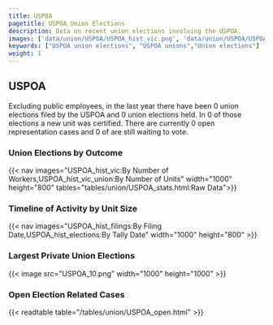 ```yaml
---
title: USPOA
pagetitle: USPOA Union Elections
description: Data on recent union elections involving the USPOA.
images: ['data/union/USPOA/USPOA_hist_vic.png', 'data/union/USPOA/USPOA_hist_size.png', 'data/union/USPOA/USPOA_10.png']
keywords: ["USPOA union elections", "USPOA unions","Union elections"]
weight: 1
---
```

##  USPOA

Excluding public employees, in the last year there have been 0 union elections filed by the USPOA and 0 union elections held. In 0 of those elections a new unit was certified. There are currently 0 open representation cases and 0 of are still waiting to vote.

### Union Elections by Outcome
{{< nav images="USPOA_hist_vic:By Number of Workers,USPOA_hist_vic_union:By Number of Units" width="1000" height="800" tables="tables/union/USPOA_stats.html:Raw Data">}}

### Timeline of Activity by Unit Size
{{< nav images="USPOA_hist_filings:By Filing Date,USPOA_hist_elections:By Tally Date" width="1000" height="800" >}}

### Largest Private Union Elections
{{< image src="USPOA_10.png" width="1000" height="1000"  >}}

### Open Election Related Cases
{{< readtable table="/tables/union/USPOA_open.html" >}}

